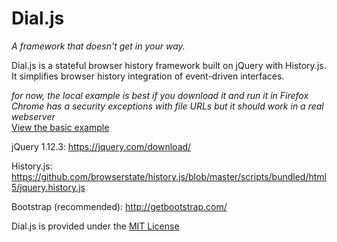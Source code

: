 # Dial.js  
*A framework that doesn't get in your way.*  

Dial.js is a stateful browser history framework built on jQuery with History.js. It simplifies browser history integration of event-driven interfaces.

*for now, the local example is best if you download it and run it in Firefox*  
*Chrome has a security exceptions with file URLs but it should work in a real webserver*  
[View the basic example](https://cdn.rawgit.com/danielteichman/Dial.js/public/Examples/basic_example.html)

jQuery 1.12.3: https://jquery.com/download/


History.js: https://github.com/browserstate/history.js/blob/master/scripts/bundled/html5/jquery.history.js


Bootstrap (recommended): http://getbootstrap.com/

Dial.js is provided under the [MIT License](https://tldrlegal.com/license/mit-license)
